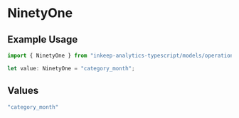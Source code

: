 # NinetyOne

## Example Usage

```typescript
import { NinetyOne } from "inkeep-analytics-typescript/models/operations";

let value: NinetyOne = "category_month";
```

## Values

```typescript
"category_month"
```